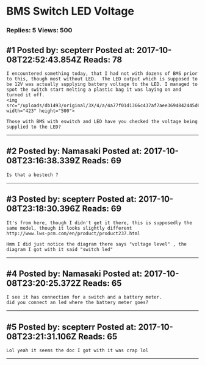 # BMS Switch LED Voltage

### Replies: 5 Views: 500

## \#1 Posted by: scepterr Posted at: 2017-10-08T22:52:43.854Z Reads: 78

```
I encountered something today, that I had not with dozens of BMS prior to this, though most without LED.  The LED output which is supposed to be 12V was actually supplying battery voltage to the LED. I managed to spot the switch start melting a plastic bag it was laying on and turned it off.
<img src="/uploads/db1493/original/3X/4/a/4a77f01d1366c437af7aee3694842445d6ec2bfe.jpg" width="423" height="500">

Those with BMS with eswitch and LED have you checked the voltage being supplied to the LED?
```

---
## \#2 Posted by: Namasaki Posted at: 2017-10-08T23:16:38.339Z Reads: 69

```
Is that a bestech ?
```

---
## \#3 Posted by: scepterr Posted at: 2017-10-08T23:18:30.396Z Reads: 69

```
It's from here, though I didn't get it there, this is supposedly the same model, though it looks slightly different
http://www.lws-pcm.com/en/product/product237.html

Hmm I did just notice the diagram there says "voltage level" , the diagram I got with it said "switch led"
```

---
## \#4 Posted by: Namasaki Posted at: 2017-10-08T23:20:25.372Z Reads: 65

```
I see it has connection for a switch and a battery meter.
did you connect an led where the battery meter goes?
```

---
## \#5 Posted by: scepterr Posted at: 2017-10-08T23:21:31.106Z Reads: 65

```
Lol yeah it seems the doc I got with it was crap lol
```

---
